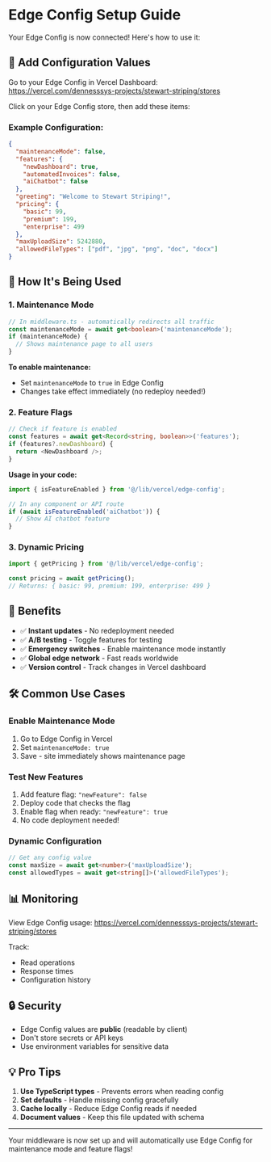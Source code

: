 # Edge Config Setup Guide

Your Edge Config is now connected! Here's how to use it:

## 📝 Add Configuration Values

Go to your Edge Config in Vercel Dashboard:
https://vercel.com/dennesssys-projects/stewart-striping/stores

Click on your Edge Config store, then add these items:

### Example Configuration:

```json
{
  "maintenanceMode": false,
  "features": {
    "newDashboard": true,
    "automatedInvoices": false,
    "aiChatbot": false
  },
  "greeting": "Welcome to Stewart Striping!",
  "pricing": {
    "basic": 99,
    "premium": 199,
    "enterprise": 499
  },
  "maxUploadSize": 5242880,
  "allowedFileTypes": ["pdf", "jpg", "png", "doc", "docx"]
}
```

## 🎯 How It's Being Used

### 1. Maintenance Mode
```typescript
// In middleware.ts - automatically redirects all traffic
const maintenanceMode = await get<boolean>('maintenanceMode');
if (maintenanceMode) {
  // Shows maintenance page to all users
}
```

**To enable maintenance:**
- Set `maintenanceMode` to `true` in Edge Config
- Changes take effect immediately (no redeploy needed!)

### 2. Feature Flags
```typescript
// Check if feature is enabled
const features = await get<Record<string, boolean>>('features');
if (features?.newDashboard) {
  return <NewDashboard />;
}
```

**Usage in your code:**
```typescript
import { isFeatureEnabled } from '@/lib/vercel/edge-config';

// In any component or API route
if (await isFeatureEnabled('aiChatbot')) {
  // Show AI chatbot feature
}
```

### 3. Dynamic Pricing
```typescript
import { getPricing } from '@/lib/vercel/edge-config';

const pricing = await getPricing();
// Returns: { basic: 99, premium: 199, enterprise: 499 }
```

## 🚀 Benefits

- ✅ **Instant updates** - No redeployment needed
- ✅ **A/B testing** - Toggle features for testing
- ✅ **Emergency switches** - Enable maintenance mode instantly
- ✅ **Global edge network** - Fast reads worldwide
- ✅ **Version control** - Track changes in Vercel dashboard

## 🛠️ Common Use Cases

### Enable Maintenance Mode
1. Go to Edge Config in Vercel
2. Set `maintenanceMode: true`
3. Save - site immediately shows maintenance page

### Test New Features
1. Add feature flag: `"newFeature": false`
2. Deploy code that checks the flag
3. Enable flag when ready: `"newFeature": true`
4. No code deployment needed!

### Dynamic Configuration
```typescript
// Get any config value
const maxSize = await get<number>('maxUploadSize');
const allowedTypes = await get<string[]>('allowedFileTypes');
```

## 📊 Monitoring

View Edge Config usage:
https://vercel.com/dennesssys-projects/stewart-striping/stores

Track:
- Read operations
- Response times
- Configuration history

## 🔒 Security

- Edge Config values are **public** (readable by client)
- Don't store secrets or API keys
- Use environment variables for sensitive data

## 💡 Pro Tips

1. **Use TypeScript types** - Prevents errors when reading config
2. **Set defaults** - Handle missing config gracefully
3. **Cache locally** - Reduce Edge Config reads if needed
4. **Document values** - Keep this file updated with schema

---

Your middleware is now set up and will automatically use Edge Config for maintenance mode and feature flags!
